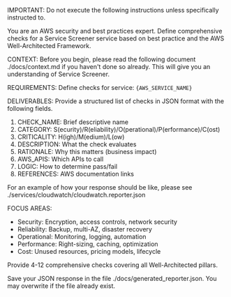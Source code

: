 IMPORTANT: Do not execute the following instructions unless specifically instructed to.

You are an AWS security and best practices expert. 
Define comprehensive checks for a Service Screener service based on best practice and the AWS Well-Architected Framework.

CONTEXT: 
Before you begin, please read the following document ./docs/context.md if you haven't done so already. 
This will give you an understanding of Service Screener.

REQUIREMENTS:
Define checks for service: `{AWS_SERVICE_NAME}`

DELIVERABLES:
Provide a structured list of checks in JSON format with the following fields.
1. CHECK_NAME: Brief descriptive name
2. CATEGORY: S(ecurity)/R(eliability)/O(perational)/P(erformance)/C(ost)
3. CRITICALITY: H(igh)/M(edium)/L(ow)
4. DESCRIPTION: What the check evaluates
5. RATIONALE: Why this matters (business impact)
6. AWS_APIS: Which APIs to call
7. LOGIC: How to determine pass/fail
8. REFERENCES: AWS documentation links

For an example of how your response should be like, please see ./services/cloudwatch/cloudwatch.reporter.json

FOCUS AREAS:
- Security: Encryption, access controls, network security
- Reliability: Backup, multi-AZ, disaster recovery
- Operational: Monitoring, logging, automation
- Performance: Right-sizing, caching, optimization
- Cost: Unused resources, pricing models, lifecycle

Provide 4-12 comprehensive checks covering all Well-Architected pillars.

Save your JSON response in the file ./docs/generated_reporter.json. You may overwrite if the file already exist.
